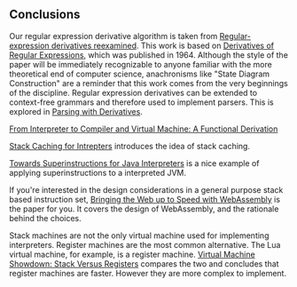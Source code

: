 ## Conclusions


Our regular expression derivative algorithm is taken from [Regular-expression derivatives reexamined][rere].
This work is based on [Derivatives of Regular Expressions][regexp-deriv], which was published in 1964. Although the style of the paper will be immediately recognizable to anyone familiar with the more theoretical end of computer science, anachronisms like "State Diagram Construction" are a reminder that this work comes from the very beginnings of the discipline. Regular expression derivatives can be extended to context-free grammars and therefore used to implement parsers. This is explored in [Parsing with Derivatives][parsing-deriv].

[regexp-deriv]: https://dl.acm.org/doi/pdf/10.1145/321239.321249
[rere]: https://www.khoury.northeastern.edu/home/turon/re-deriv.pdf
[parsing-deriv]: https://matt.might.net/papers/might2011derivatives.pdf



[From Interpreter to Compiler and Virtual Machine: A Functional Derivation][interpreter-to-compiler]

[interpreter-to-compiler]: https://www.brics.dk/RS/03/14/BRICS-RS-03-14.pdf


[Stack Caching for Intrepters][stack-caching] introduces the idea of stack caching.

[Towards Superinstructions for Java Interpreters][towards-super] is a nice example of applying superinstructions to a interpreted JVM. 

If you're interested in the design considerations in a general purpose stack based instruction set, [Bringing the Web up to Speed with WebAssembly][wasm] is the paper for you. It covers the design of WebAssembly, and the rationale behind the choices.

Stack machines are not the only virtual machine used for implementing interpreters. Register machines are the most common alternative. The Lua virtual machine, for example, is a register machine. [Virtual Machine Showdown: Stack Versus Registers][stacks-vs-registers] compares the two and concludes that register machines are faster. However they are more complex to implement.

[stack-caching]: https://dl.acm.org/doi/pdf/10.1145/207110.207165
[towards-super]: https://core.ac.uk/download/pdf/297029962.pdf 
[wasm]: https://dl.acm.org/doi/pdf/10.1145/3062341.3062363
[stacks-vs-registers]: https://dl.acm.org/doi/pdf/10.1145/1328195.1328197 
